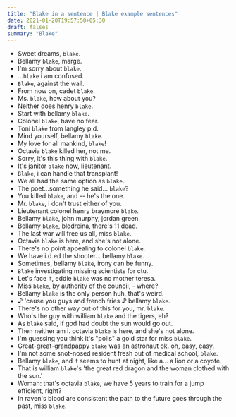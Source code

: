 ```yaml
---
title: "Blake in a sentence | Blake example sentences"
date: 2021-01-20T19:57:50+05:30
draft: falses
summary: "Blake"
---
```

- Sweet dreams, `blake`.
- Bellamy `blake`, marge.
- I'm sorry about `blake`.
- ...`blake` i am confused.
- `Blake`, against the wall.
- From now on, cadet `blake`.
- Ms. `blake`, how about you?
- Neither does henry `blake`.
- Start with bellamy `blake`.
- Colonel `blake`, have no fear.
- Toni `blake` from langley p.d.
- Mind yourself, bellamy `blake`.
- My love for all mankind, `blake`!
- Octavia `blake` killed her, not me.
- Sorry, it's this thing with `blake`.
- It's janitor `blake` now, lieutenant.
- `Blake`, i can handle that transplant!
- We all had the same option as `blake`.
- The poet...something he said... `blake`?
- You killed `blake`, and -- he's the one.
- Mr. `blake`, i don't trust either of you.
- Lieutenant colonel henry braymore `blake`.
- Bellamy `blake`, john murphy, jordan green.
- Bellamy `blake`, blodreina, there's 11 dead.
- The last war will free us all, miss `blake`.
- Octavia `blake` is here, and she's not alone.
- There's no point appealing to colonel `blake`.
- We have i.d.ed the shooter... bellamy `blake`.
- Sometimes, bellamy `blake`, irony can be funny.
- `Blake` investigating missing scientists for ctu.
- Let's face it, eddie `blake` was no mother teresa.
- Miss `blake`, by authority of the council, - where?
- Bellamy `blake` is the only person huh, that's weird.
- ♪ 'cause you guys and french fries ♪ bellamy `blake`.
- There's no other way out of this for you, mr. `blake`.
- Who's the guy with william `blake` and the tigers, eh?
- As `blake` said, if god had doubt the sun would go out.
- Then neither am i. octavia `blake` is here, and she's not alone.
- I'm guessing you think it's "polis" a gold star for miss `blake`.
- Great-great-grandpappy `blake` was an astronaut ok. oh, easy, easy.
- I'm not some snot-nosed resident fresh out of medical school, `blake`.
- Bellamy `blake`, and it seems to hunt at night, like a... a lion or a coyote.
- That is william `blake`'s 'the great red dragon and the woman clothed with the sun.'
- Woman: that's octavia `blake`, we have 5 years to train for a jump efficient, right?
- In raven's blood are consistent the path to the future goes through the past, miss `blake`.
                 
